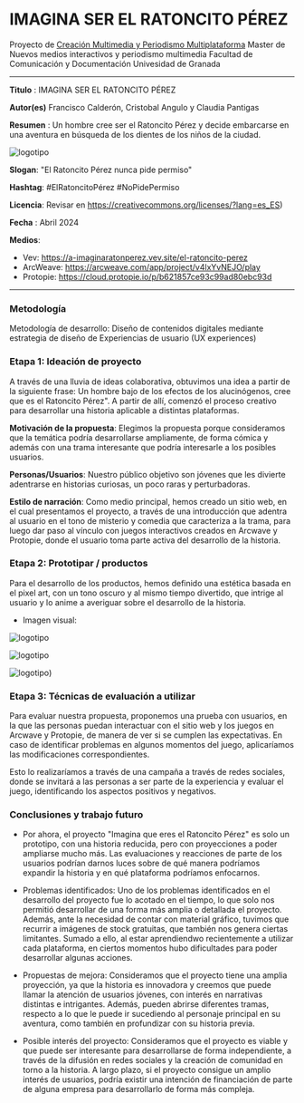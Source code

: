 # IMAGINA SER EL RATONCITO PÉREZ 

Proyecto de [Creación Multimedia y Periodismo Multiplataforma](https://github.com/mgea/PeriodismoMultimedia)
Master de Nuevos medios interactivos y periodismo multimedia
Facultad de Comunicación y Documentación
Univesidad de Granada  

----

**Titulo** : IMAGINA SER EL RATONCITO PÉREZ

**Autor(es)** Francisco Calderón, Cristobal Angulo y Claudia Pantigas 

**Resumen** : Un hombre cree ser el Ratoncito Pérez y decide embarcarse en una aventura en búsqueda de los dientes de los niños de la ciudad.

![logotipo](https://iili.io/J8YIUHN.jpg)

**Slogan**: "El Ratoncito Pérez nunca pide permiso"

**Hashtag**: #ElRatoncitoPérez #NoPidePermiso

**Licencia**:  Revisar en https://creativecommons.org/licenses/?lang=es_ES) 

**Fecha** : Abril 2024

**Medios**:


* Vev: https://a-imaginaratonperez.vev.site/el-ratoncito-perez
* ArcWeave: https://arcweave.com/app/project/v4lxYvNEJO/play
* Protopie: https://cloud.protopie.io/p/b621857ce93c99ad80ebc93d

--- 

### Metodología

Metodología de desarrollo: Diseño de contenidos digitales mediante estrategia de diseño de Experiencias de usuario (UX experiences) 

### Etapa 1: Ideación de proyecto 

A través de una lluvia de ideas colaborativa, obtuvimos una idea a partir de la siguiente frase: Un hombre bajo de los efectos de los alucinógenos, cree que es el Ratoncito Pérez". A partir de allí, comenzó el proceso creativo para desarrollar una historia aplicable a distintas plataformas. 

**Motivación de la propuesta**: Elegimos la propuesta porque consideramos que la temática podría desarrollarse ampliamente, de forma cómica y además con una trama interesante que podría interesarle a los posibles usuarios. 

**Personas/Usuarios**: Nuestro público objetivo son jóvenes que les divierte adentrarse en historias curiosas, un poco raras y perturbadoras.

**Estilo de narración**: Como medio principal, hemos creado un sitio web, en el cual presentamos el proyecto, a través de una introducción que adentra al usuario en el tono de misterio y comedia que caracteriza a la trama, para luego dar paso al vínculo con juegos interactivos creados en Arcwave y Protopie, donde el usuario toma parte activa del desarrollo de la historia. 


### Etapa 2: Prototipar / productos 

Para el desarrollo de los productos, hemos definido una estética basada en el pixel art, con un tono oscuro y al mismo tiempo divertido, que intrige al usuario y lo anime a averiguar sobre el desarrollo de la historia. 

* Imagen visual:

![logotipo](https://storage.googleapis.com/media.arcweave.com/ProdServer/projects/v4lxYvNEJO/images/1713116634_661c15da38197.png)

![logotipo](https://storage.googleapis.com/media.arcweave.com/ProdServer/projects/v4lxYvNEJO/images/1713117259_661c184b099f3.png)

![logotipo](https://storage.googleapis.com/media.arcweave.com/ProdServer/projects/v4lxYvNEJO/images/1713116941_661c170d72bc1.jpeg))


### Etapa 3: Técnicas de evaluación a utilizar

Para evaluar nuestra propuesta, proponemos una prueba con usuarios, en la que las personas puedan interactuar con el sitio web y los juegos en Arcwave y Protopie, de manera de ver si se cumplen las expectativas. En caso de identificar problemas en algunos momentos del juego, aplicaríamos las modificaciones correspondientes. 

Esto lo realizaríamos a través de una campaña a través de redes sociales, donde se invitará a las personas a ser parte de la experiencia y evaluar el juego, identificando los aspectos positivos y negativos. 


### Conclusiones y trabajo futuro

* Por ahora, el proyecto "Imagina que eres el Ratoncito Pérez" es solo un prototipo, con una historia reducida, pero con proyecciones a poder ampliarse mucho más. Las evaluaciones y reacciones de parte de los usuarios podrían darnos luces sobre de qué manera podríamos expandir la historia y en qué plataforma podríamos enfocarnos. 
  
* Problemas identificados: Uno de los problemas identificados en el desarrollo del proyecto fue lo acotado en el tiempo, lo que solo nos permitió desarrollar de una forma más amplia o detallada el proyecto. Además, ante la necesidad de contar con material gráfico, tuvimos que recurrir a imágenes de stock gratuitas, que también nos genera ciertas limitantes. Sumado a ello, al estar aprendiendwo recientemente a utilizar cada plataforma, en ciertos momentos hubo dificultades para poder desarrollar algunas acciones. 

* Propuestas de mejora: Consideramos que el proyecto tiene una amplia proyección, ya que la historia es innovadora y creemos que puede llamar la atención de usuarios jóvenes, con interés en narrativas distintas e intrigantes. Además, pueden abrirse diferentes tramas, respecto a lo que le puede ir sucediendo al personaje principal en su aventura, como también en profundizar con su historia previa. 
  
* Posible interés del proyecto: Consideramos que el proyecto es viable y que puede ser interesante para desarrollarse de forma independiente, a través de la difusión en redes sociales y la creación de comunidad en torno a la historia. A largo plazo, si el proyecto consigue un amplio interés de usuarios, podría existir una intención de financiación de parte de alguna empresa para desarrollarlo de forma más compleja. 


